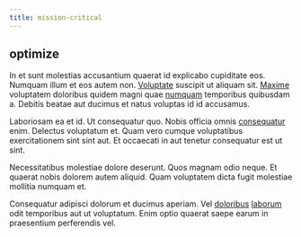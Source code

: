 ```yaml
---
title: mission-critical
---
```


## optimize

In et sunt molestias accusantium quaerat id explicabo cupiditate eos. Numquam illum et eos autem non. [Voluptate](/facere/odit/equatorial_guinea.md) suscipit ut aliquam sit. [Maxime](/facere/temporibus/consequatur/licensed_soft_shirt.md) voluptatem doloribus quidem magni quae [numquam](/eos/est/ut/netherlands_antilles.md) temporibus quibusdam a. Debitis beatae aut ducimus et natus voluptas id id accusamus.

Laboriosam ea et id. Ut consequatur quo. Nobis officia omnis [consequatur](/dolore/odio/neque/libero/grey.md) enim. Delectus voluptatum et. Quam vero cumque voluptatibus exercitationem sint sint aut. Et occaecati in aut tenetur consequatur est ut sint.

Necessitatibus molestiae dolore deserunt. Quos magnam odio neque. Et quaerat nobis dolorem autem aliquid. Quam voluptatem dicta fugit molestiae mollitia numquam et.

Consequatur adipisci dolorum et ducimus aperiam. Vel [doloribus](/facere/adipisci/molestiae/auto_loan_account_lead.md) [laborum](/aspernatur/reboot_fresh_thinking_forward.md) odit temporibus aut ut voluptatum. Enim optio quaerat saepe earum in praesentium perferendis vel.

